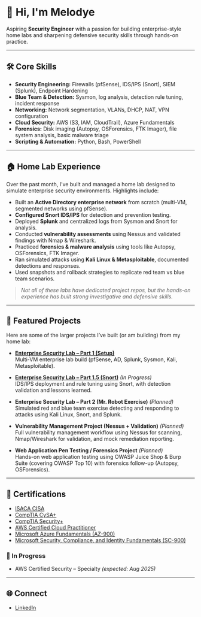 # 👋 Hi, I'm Melodye

Aspiring **Security Engineer** with a passion for building enterprise-style home labs and sharpening defensive security skills through hands-on practice.

---

## 🛠️ Core Skills
- **Security Engineering:** Firewalls (pfSense), IDS/IPS (Snort), SIEM (Splunk), Endpoint Hardening  
- **Blue Team & Detection:** Sysmon, log analysis, detection rule tuning, incident response  
- **Networking:** Network segmentation, VLANs, DHCP, NAT, VPN configuration  
- **Cloud Security:** AWS (S3, IAM, CloudTrail), Azure Fundamentals  
- **Forensics:** Disk imaging (Autopsy, OSForensics, FTK Imager), file system analysis, basic malware triage  
- **Scripting & Automation:** Python, Bash, PowerShell  

---

## 🏠 Home Lab Experience
Over the past month, I’ve built and managed a home lab designed to simulate enterprise security environments. Highlights include:  

- Built an **Active Directory enterprise network** from scratch (multi-VM, segmented networks using pfSense).  
- **Configured Snort IDS/IPS** for detection and prevention testing.  
- Deployed **Splunk** and centralized logs from Sysmon and Snort for analysis.  
- Conducted **vulnerability assessments** using Nessus and validated findings with Nmap & Wireshark.  
- Practiced **forensics & malware analysis** using tools like Autopsy, OSForensics, FTK Imager.  
- Ran simulated attacks using **Kali Linux & Metasploitable**, documented detections and responses.  
- Used snapshots and rollback strategies to replicate red team vs blue team scenarios.  

> *Not all of these labs have dedicated project repos, but the hands-on experience has built strong investigative and defensive skills.*  

---

## 📂 Featured Projects
Here are some of the larger projects I’ve built (or am building) from my home lab:  

- **[Enterprise Security Lab – Part 1 (Setup)](https://github.com/<your-username>/enterprise-lab-part1-setup)**  
  Multi-VM enterprise lab build (pfSense, AD, Splunk, Sysmon, Kali, Metasploitable).  

- **[Enterprise Security Lab – Part 1.5 (Snort)](https://github.com/<your-username>/enterprise-lab-part1.5-snort)** *(In Progress)*  
  IDS/IPS deployment and rule tuning using Snort, with detection validation and lessons learned.  

- **Enterprise Security Lab – Part 2 (Mr. Robot Exercise)** *(Planned)*  
  Simulated red and blue team exercise detecting and responding to attacks using Kali Linux, Snort, and Splunk.  

- **Vulnerability Management Project (Nessus + Validation)** *(Planned)*  
  Full vulnerability management workflow using Nessus for scanning, Nmap/Wireshark for validation, and mock remediation reporting.  

- **Web Application Pen Testing / Forensics Project** *(Planned)*  
  Hands-on web application testing using OWASP Juice Shop & Burp Suite (covering OWASP Top 10) with forensics follow-up (Autopsy, OSForensics).  



---

## 📜 Certifications
- [ISACA CISA](https://www.credly.com/)  
- [CompTIA CySA+](https://www.credly.com/)  
- [CompTIA Security+](https://www.credly.com/)  
- [AWS Certified Cloud Practitioner](https://www.credly.com/)  
- [Microsoft Azure Fundamentals (AZ-900)](https://www.credly.com/)  
- [Microsoft Security, Compliance, and Identity Fundamentals (SC-900)](https://www.credly.com/)  
 


### 🔄 In Progress
- AWS Certified Security – Specialty *(expected: Aug 2025)*
---

## 🌐 Connect
- [LinkedIn](https://www.linkedin.com/in/your-linkedin)  


